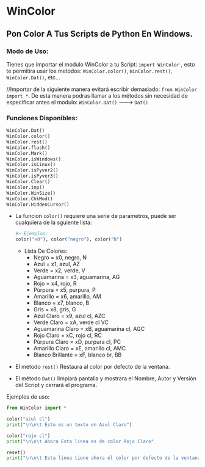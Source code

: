 # WinColor
## Pon Color A Tus Scripts de Python En Windows.

### Modo de Uso:

Tienes que importar el modulo WinColor a tu Script: `import WinColor`
, esto te permitira usar los metodos: `WinColor.color()`, `WinColor.rest()`, `WinColor.Dat()`, etc...
  
//Importar de la siguiente manera evitará escribir demasiado: `from WinColor import *`.
De esta manera podras llamar a los métodos sin necesidad de especificar antes el modulo: `WinColor.Dat()` ---> `Dat()`


### Funciones Disponibles:

```python
WinColor.Dat()
WinColor.color()
WinColor.rest()
WinColor.flush()
WinColor.Mark()
WinColor.isWindows()
WinColor.isLinux()
WinColor.isPyver2()
WinColor.isPyver3()
WinColor.Clear()
WinColor.inp()
WinColor.WinSize()
WinColor.ChkMod()
WinColor.HiddenCursor()
```


  + La funcion `color()` requiere una serie de parametros, puede ser cualquiera de la sguiente lista:

    
    ```python
    #~ Ejemplos:
    color("x0"), color("negro"), color("N")
    ```
    
      + Lista De Colores:
        * Negro             = x0,   negro,          N
        * Azul              = x1,   azul,           AZ
        * Verde             = x2,   verde,          V
        * Aguamarina        = x3,   aguamarina,     AG
        * Rojo              = x4,   rojo,           R
        * Púrpura           = x5,   purpura,        P
        * Amarillo          = x6,   amarillo,       AM 
        * Blanco            = x7,   blanco,         B
        * Gris              = x8,   gris,           G
        * Azul Claro        = x9,   azul cl,        AZC
        * Verde Claro       = xA,   verde cl        VC
        * Aguamarina Claro  = xB,   aguamarina cl,  AGC
        * Rojo Claro        = xC,   rojo cl,        RC
        * Púrpura Claro     = xD,   purpura cl,     PC
        * Amarillo Claro    = xE,   amarillo cl,    AMC
        * Blanco Brillante  = xF,   blanco br,      BB
  
  + El metodo `rest()` Restaura al color por defecto de la ventana.
  
  + El método `Dat()` limpiará pantalla y mostrara el Nombre, Autor y Versión del Script y cerrará el programa.
  
  Ejemplos de uso:
  
  ```python
  from WinColor import *
  
  color("azul cl")
  print("\n\n\t Esto es un texto en Azul Claro")
  
  color("rojo cl")
  print("\n\n\t Ahora Esta linea es de color Rojo Claro"
  
  reset()
  print("\n\n\t Esta linea tiene ahora el color por defecto de la ventana de comandos")
  ```
  
  
  
